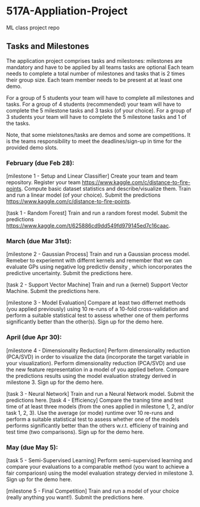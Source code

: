 # 517A-Appliation-Project
ML class project repo

## Tasks and Milestones
The application project comprises tasks and milestones:
milestones are mandatory and have to be applied by all teams
tasks are optional
Each team needs to complete a total number of milestones and tasks that is 2 times their group size. Each team member needs to be present at at least one demo.

For a group of 5 students your team will have to complete all milestones and tasks. 
For a group of 4 students (recommended) your team will have to complete the 5 milestone tasks and 3 tasks (of your choice). 
For a group of 3 students your team will have to complete the 5 milestone tasks and 1 of the tasks. 

Note, that some mielstones/tasks are demos and some are competitions. It is the teams responsibility to meet the deadlines/sign-up in time for the provided demo slots.
### February (due Feb 28):
[milestone 1 - Setup and Linear Classifier] Create your team and team repository. Register your team https://www.kaggle.com/c/distance-to-fire-points. Compute basic dataset statistics and describe/visualize them. Train and run a linear model (of your choice). Submit the predictions https://www.kaggle.com/c/distance-to-fire-points.

[task 1 - Random Forest] Train and run a random forest model. Submit the predictions https://www.kaggle.com/t/625886cd9dd549fd979145ed7c16caac.
### March (due Mar 31st):
[milestone 2 - Gaussian Process] Train and run a Gaussian process model. Remeber to experiemnt with differnt kernels and remember that we can evaluate GPs using negative log predictiv density , which ioncorporates the predictive uncertainty. Submit the predictions here.

[task 2 - Support Vector Machine] Train and run a (kernel) Support Vector Machine. Submit the predictions here.

[milestone 3 - Model Evaluation] Compare at least two differnet methods (you applied previously) using 10 re-runs of a 10-fold cross-validation and perform a suitable statistical test to assess whether one of them performs significantly better than the other(s). Sign up for the demo here.
### April (due Apr 30):
[milestone 4 - Dimensionality Reduction] Perform dimensionality reduction (PCA/SVD) in order to visualize the data (incorporate the target variable in your visualization). Perform dimensionality reduction (PCA/SVD) and use the new feature representation in a model of you applied before. Compare the predictions results using the model evaluation strategy derived in milestone 3. Sign up for the demo here.

[task 3 - Neural Network] Train and run a Neural Network model. Submit the predictions here.
[task 4 - Efficiency] Compare the traning time and test time of at least three models (from the ones applied in milestone 1, 2, and/or task 1, 2, 3). Use the average (or mode) runtime over 10 re-runs and perform a suitable statistical test to assess whether one of the models performs significantly better than the others w.r.t. efficieny of training and test time (two comparisons). Sign up for the demo here.
### May (due May 5):
[task 5 - Semi-Supervised Learning] Perform semi-supervised learning and compare your evaluations to a comparable method (you want to achieve a fair compariosn) using the model evaluation strategy dervied in milestone 3. Sign up for the demo here.

[milestone 5 - Final Competition] Train and run a model of your choice (really anything you want!). Submit the predictions here.
